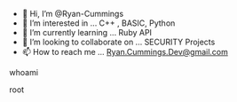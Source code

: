 - 👋 Hi, I’m @Ryan-Cummings
- 👀 I’m interested in ... C++ , BASIC, Python
- 🌱 I’m currently learning ... Ruby API
- 💞️ I’m looking to collaborate on ... SECURITY Projects
- 📫 How to reach me ... Ryan.Cummings.Dev@gmail.com

<!---
Ryan-Cummings/Ryan-Cummings is a ✨ special ✨ repository because its `README.md` (this file) appears on your GitHub profile.
You can click the Preview link to take a look at your changes.
--->

whoami

root
